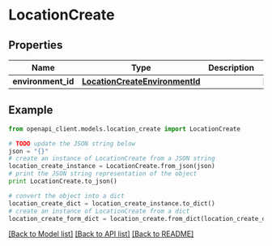 # LocationCreate


## Properties
Name | Type | Description | Notes
------------ | ------------- | ------------- | -------------
**environment_id** | [**LocationCreateEnvironmentId**](LocationCreateEnvironmentId.md) |  | [optional] 

## Example

```python
from openapi_client.models.location_create import LocationCreate

# TODO update the JSON string below
json = "{}"
# create an instance of LocationCreate from a JSON string
location_create_instance = LocationCreate.from_json(json)
# print the JSON string representation of the object
print LocationCreate.to_json()

# convert the object into a dict
location_create_dict = location_create_instance.to_dict()
# create an instance of LocationCreate from a dict
location_create_form_dict = location_create.from_dict(location_create_dict)
```
[[Back to Model list]](../README.md#documentation-for-models) [[Back to API list]](../README.md#documentation-for-api-endpoints) [[Back to README]](../README.md)


